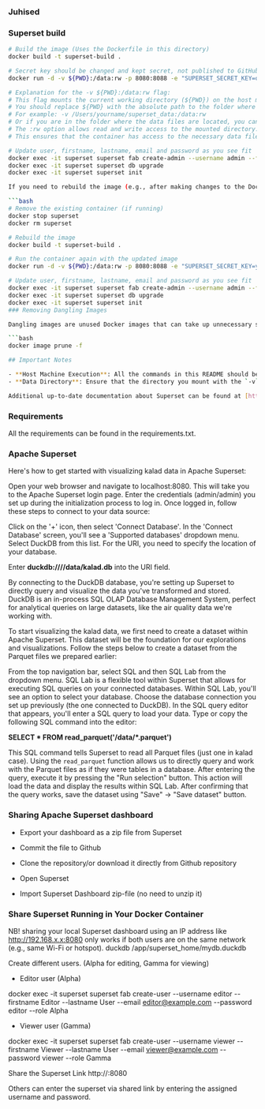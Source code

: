 
### Juhised

### Superset build
```bash
# Build the image (Uses the Dockerfile in this directory)
docker build -t superset-build .

# Secret key should be changed and kept secret, not published to GitHub :)
docker run -d -v ${PWD}:/data:rw -p 8080:8088 -e "SUPERSET_SECRET_KEY=oiuetrjbgjruwet" --name superset superset-build

# Explanation for the -v ${PWD}:/data:rw flag:
# This flag mounts the current working directory (${PWD}) on the host machine to the /data directory inside the container.
# You should replace ${PWD} with the absolute path to the folder where their data files will be stored.
# For example: -v /Users/yourname/superset_data:/data:rw
# Or if you are in the folder where the data files are located, you can use -v $(pwd):/data:rw
# The :rw option allows read and write access to the mounted directory.
# This ensures that the container has access to the necessary data files.

# Update user, firstname, lastname, email and password as you see fit
docker exec -it superset superset fab create-admin --username admin --firstname Admin --lastname Superset --email admin@example.com --password admin
docker exec -it superset superset db upgrade
docker exec -it superset superset init

If you need to rebuild the image (e.g., after making changes to the Dockerfile or other configuration files), you can use the following commands:

```bash
# Remove the existing container (if running)
docker stop superset
docker rm superset

# Rebuild the image
docker build -t superset-build .

# Run the container again with the updated image
docker run -d -v ${PWD}:/data:rw -p 8080:8088 -e "SUPERSET_SECRET_KEY=your_new_secret_key" --name superset superset-build

# Update user, firstname, lastname, email and password as you see fit
docker exec -it superset superset fab create-admin --username admin --firstname Admin --lastname Superset --email admin@example.com --password admin 
docker exec -it superset superset db upgrade
docker exec -it superset superset init
### Removing Dangling Images

Dangling images are unused Docker images that can take up unnecessary space. To remove them, use the following command:

```bash
docker image prune -f

## Important Notes

- **Host Machine Execution**: All the commands in this README should be executed on the host machine where Docker is installed. While the project includes a `devcontainer`, these commands are not intended to be run inside the development container.
- **Data Directory**: Ensure that the directory you mount with the `-v` flag contains the data files you want to use with Superset. This directory will be accessible inside the container at `/data`.

Additional up-to-date documentation about Superset can be found at [https://superset.apache.org/docs/intro](https://superset.apache.org/docs/intro).
```
### Requirements

All the requirements can be found in the requirements.txt.

### Apache Superset

Here's how to get started with visualizing kalad data in Apache Superset:

Open your web browser and navigate to localhost:8080. This will take you to the Apache Superset login page.
Enter the credentials (admin/admin) you set up during the initialization process to log in.
Once logged in, follow these steps to connect to your data source:

Click on the '+' icon, then select 'Connect Database'.
In the 'Connect Database' screen, you'll see a 'Supported databases' dropdown menu. Select DuckDB from this list.
For the URI, you need to specify the location of your database. 

Enter **duckdb:////data/kalad.db** into the URI field.

By connecting to the DuckDB database, you're setting up Superset to directly query and visualize the data you've transformed and stored. DuckDB is an in-process SQL OLAP Database Management System, perfect for analytical queries on large datasets, like the air quality data we're working with.

To start visualizing the kalad data, we first need to create a dataset within Apache Superset. This dataset will be the foundation for our explorations and visualizations. Follow the steps below to create a dataset from the Parquet files we prepared earlier:

From the top navigation bar, select SQL and then SQL Lab from the dropdown menu. SQL Lab is a flexible tool within Superset that allows for executing SQL queries on your connected databases.
Within SQL Lab, you'll see an option to select your database. Choose the database connection you set up previously (the one connected to DuckDB).
In the SQL query editor that appears, you'll enter a SQL query to load your data. Type or copy the following SQL command into the editor:

**SELECT * FROM read_parquet('/data/*.parquet')**

This SQL command tells Superset to read all Parquet files (just one in kalad case). Using the `read_parquet` function allows us to directly query and work with the Parquet files as if they were tables in a database.
After entering the query, execute it by pressing the "Run selection" button. This action will load the data and display the results within SQL Lab. After confirming that the query works, save the dataset using "Save" -> "Save dataset" button.

### Sharing Apache Superset dashboard 


- Export your dashboard as a zip file from Superset

- Commit the file to Github 

- Clone the repository/or download it directly from Github repository

- Open Superset

- Import Superset Dashboard zip-file (no need to unzip it)



### Share Superset Running in Your Docker Container 

NB! sharing your local Superset dashboard using an IP address like http://192.168.x.x:8080 only works if both users are on the same network (e.g., same Wi-Fi or hotspot). duckdb /app/superset_home/mydb.duckdb



Create different users. (Alpha for editing, Gamma for viewing)
- Editor user (Alpha)

docker exec -it superset superset fab create-user --username editor --firstname Editor --lastname User --email editor@example.com --password editor --role Alpha


- Viewer user (Gamma)

docker exec -it superset superset fab create-user --username viewer --firstname Viewer --lastname User --email viewer@example.com --password viewer --role Gamma

 Share the Superset Link 
 http://<your-ip-address>:8080

 Others can enter the superset via shared link by entering the assigned username and password. 
